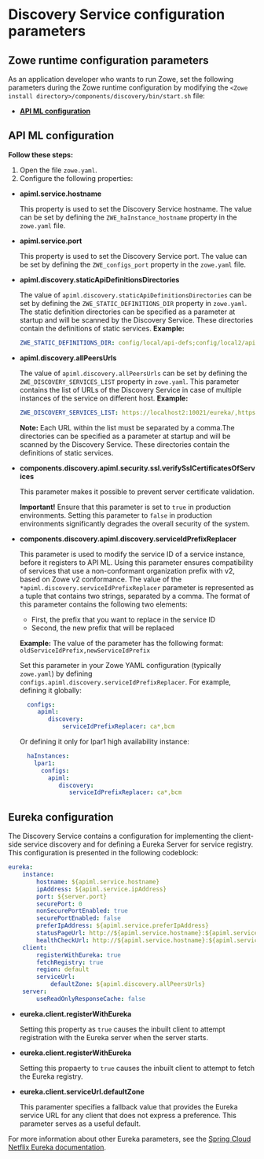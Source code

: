 # Discovery Service configuration parameters

## Zowe runtime configuration parameters

As an application developer who wants to run Zowe, set the following parameters during the Zowe runtime configuration by modifying the `<Zowe install directory>/components/discovery/bin/start.sh` file:

* **[API ML configuration](#api-ml-configuration)**

## API ML configuration

**Follow these steps:**

1. Open the file `zowe.yaml`.
2. Configure the following properties:

* **apiml.service.hostname**

  This property is used to set the Discovery Service hostname. The value can be set by defining the `ZWE_haInstance_hostname` property in the `zowe.yaml` file.

* **apiml.service.port**

  This property is used to set the Discovery Service port. The value can be set by defining the `ZWE_configs_port` property in the `zowe.yaml` file.
  
* **apiml.discovery.staticApiDefinitionsDirectories**

  The value of `apiml.discovery.staticApiDefinitionsDirectories` can be set by defining the `ZWE_STATIC_DEFINITIONS_DIR` property in `zowe.yaml`. The static definition directories can be specified as a parameter at startup and will be scanned by the Discovery Service. These directories contain the definitions of static services.
  **Example:**
  ```yaml
  ZWE_STATIC_DEFINITIONS_DIR: config/local/api-defs;config/local2/api-defs
  ```
* **apiml.discovery.allPeersUrls**

  The value of `apiml.discovery.allPeersUrls` can be set by defining the `ZWE_DISCOVERY_SERVICES_LIST` property in `zowe.yaml`. 
  This parameter contains the list of URLs of the Discovery Service in case of multiple instances of the service on different host.
  **Example:**
    ```yaml
    ZWE_DISCOVERY_SERVICES_LIST: https://localhost2:10021/eureka/,https://localhost3:10031/eureka/
    ```
  **Note:** Each URL within the list must be separated by a comma.The  directories can be specified as a parameter at startup and will be scanned by the Discovery Service. These directories contain the definitions of static services.

* **components.discovery.apiml.security.ssl.verifySslCertificatesOfServices**

  This parameter makes it possible to prevent server certificate validation.

  **Important!** Ensure that this parameter is set to `true` in production environments.
  Setting this parameter to `false` in production environments significantly degrades the overall security of the system.

* **components.discovery.apiml.discovery.serviceIdPrefixReplacer**
    
    This parameter is used to modify the service ID of a service instance, before it registers to API ML.
    Using this parameter ensures compatibility of services that use a non-conformant organization prefix with v2, based on Zowe v2 conformance.
    The value of the `*apiml.discovery.serviceIdPrefixReplacer` parameter is represented as a tuple that contains two strings, separated by a comma. The format of this parameter contains the following two elements:
    * First, the prefix that you want to replace in the service ID
    * Second, the new prefix that will be replaced
    
  **Example:**
    The value of the parameter has the following format: `oldServiceIdPrefix,newServiceIdPrefix`

    Set this parameter in your Zowe YAML configuration (typically `zowe.yaml`) by defining `configs.apiml.discovery.serviceIdPrefixReplacer`. For example, defining it globally:

    ```yaml
      configs:
         apiml:
            discovery:
                serviceIdPrefixReplacer: ca*,bcm
    ```
     Or defining it only for lpar1 high availability instance:

    ```yaml
      haInstances:
        lpar1:
          configs:
            apiml:
               discovery:
                  serviceIdPrefixReplacer: ca*,bcm
    ```

## Eureka configuration

The Discovery Service contains a configuration for implementing the client-side service discovery and for defining a Eureka Server for service registry. This configuration is presented in the following codeblock:

```yaml
eureka:
    instance:
        hostname: ${apiml.service.hostname}
        ipAddress: ${apiml.service.ipAddress}
        port: ${server.port}
        securePort: 0
        nonSecurePortEnabled: true
        securePortEnabled: false
        preferIpAddress: ${apiml.service.preferIpAddress}
        statusPageUrl: http://${apiml.service.hostname}:${apiml.service.port}/application/info
        healthCheckUrl: http://${apiml.service.hostname}:${apiml.service.port}/application/health
    client:
        registerWithEureka: true
        fetchRegistry: true
        region: default
        serviceUrl:
            defaultZone: ${apiml.discovery.allPeersUrls}
    server:
        useReadOnlyResponseCache: false
```

* **eureka.client.registerWithEureka**  

    Setting this property as `true` causes the inbuilt client to attempt registration with the Eureka server when the server starts. 

* **eureka.client.registerWithEureka**  

    Setting this propaerty to `true` causes the inbuilt client to attempt to fetch the Eureka registry. 

* **eureka.client.serviceUrl.defaultZone**  

    This paramenter specifies a fallback value that provides the Eureka service URL for any client that does not express a preference. This parameter serves as a useful default.

For more information about other Eureka parameters, see the [Spring Cloud Netflix Eureka documentation](https://cloud.spring.io/spring-cloud-netflix/multi/multi__service_discovery_eureka_clients.html).

